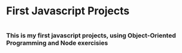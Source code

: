 <h1>First Javascript Projects<h1>

<h3> This is my first javascript projects, using Object-Oriented Programming and Node exercisies<h3>
